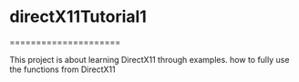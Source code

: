 # directX11Tutorial1

=====================

This project is about learning DirectX11 through examples. how to fully use the functions from DirectX11
